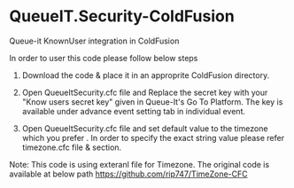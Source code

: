 # QueueIT.Security-ColdFusion
Queue-it KnownUser integration in ColdFusion

In order to user this code please follow below steps 

1. Download the code & place it in an approprite ColdFusion directory.

2. Open QueueItSecurity.cfc file and Replace the secret key with your "Know users secret key" given in Queue-It's Go To Platform. The key is available under advance event setting tab in individual event. 

3. Open QueueItSecurity.cfc file and set default value to the timezone which you prefer <cfproperty name="serverTimezone" type="string" default="Etc/GMT" hint="Default timezone of the server.">. In order to specify the exact string value please refer timezone.cfc file & <cffunction name="loadStandardTimeZones" access="private" returntype="Struct"> section.


Note: This code is using exteranl file for Timezone. The original code is available at below path
https://github.com/rip747/TimeZone-CFC
